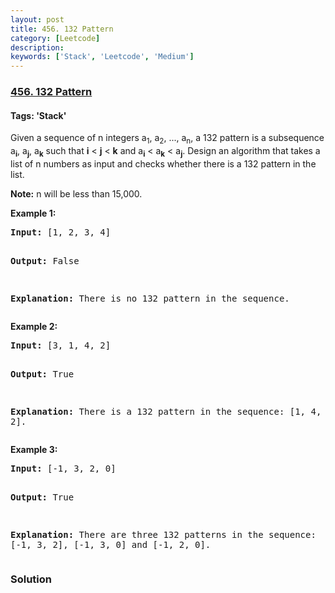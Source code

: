 ```yaml
---
layout: post
title: 456. 132 Pattern
category: [Leetcode]
description: 
keywords: ['Stack', 'Leetcode', 'Medium']
---
```

### [456. 132 Pattern](https://leetcode.com/problems/132-pattern)

#### Tags: 'Stack'

<div class="content__u3I1 question-content__JfgR"><div><p>
Given a sequence of n integers a<sub>1</sub>, a<sub>2</sub>, ..., a<sub>n</sub>, a 132 pattern is a subsequence a<sub><b>i</b></sub>, a<sub><b>j</b></sub>, a<sub><b>k</b></sub> such
that <b>i</b> &lt; <b>j</b> &lt; <b>k</b> and a<sub><b>i</b></sub> &lt; a<sub><b>k</b></sub> &lt; a<sub><b>j</b></sub>. Design an algorithm that takes a list of n numbers as input and checks whether there is a 132 pattern in the list.</p>
<p><b>Note:</b> n will be less than 15,000.</p>
<p><b>Example 1:</b><br/>
</p><pre><b>Input:</b> [1, 2, 3, 4]

<b>Output:</b> False

<b>Explanation:</b> There is no 132 pattern in the sequence.
</pre>
<p></p>
<p><b>Example 2:</b><br/>
</p><pre><b>Input:</b> [3, 1, 4, 2]

<b>Output:</b> True

<b>Explanation:</b> There is a 132 pattern in the sequence: [1, 4, 2].
</pre>
<p></p>
<p><b>Example 3:</b><br/>
</p><pre><b>Input:</b> [-1, 3, 2, 0]

<b>Output:</b> True

<b>Explanation:</b> There are three 132 patterns in the sequence: [-1, 3, 2], [-1, 3, 0] and [-1, 2, 0].
</pre>
<p></p></div></div>

### Solution
